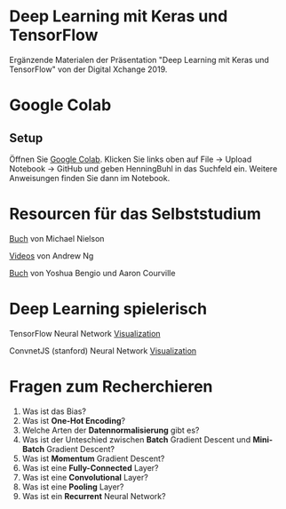 # Deep Learning mit Keras und TensorFlow

Ergänzende Materialen der Präsentation "Deep Learning mit Keras und TensorFlow" von der Digital Xchange 2019.

# Google Colab

## Setup

Öffnen Sie [Google Colab](https://colab.research.google.com/notebooks/welcome.ipynb). Klicken Sie links oben auf File -> Upload Notebook -> GitHub und geben HenningBuhl in das Suchfeld ein. Weitere Anweisungen finden Sie dann im Notebook.

# Resourcen für das Selbststudium

[Buch](http://neuralnetworksanddeeplearning.com/) von Michael Nielson

[Videos](https://www.youtube.com/watch?v=PPLop4L2eGk&list=PLLssT5z_DsK-h9vYZkQkYNWcItqhlRJLN) von Andrew Ng

[Buch](https://www.deeplearningbook.org/) von Yoshua Bengio und Aaron Courville

# Deep Learning spielerisch

TensorFlow Neural Network [Visualization](https://playground.tensorflow.org/)

ConvnetJS (stanford) Neural Network [Visualization](https://cs.stanford.edu/people/karpathy/convnetjs/demo/classify2d.html)

# Fragen zum Recherchieren

1. Was ist das Bias?
1. Was ist **One-Hot Encoding**?
1. Welche Arten der **Datennormalisierung** gibt es?
1. Was ist der Unteschied zwischen **Batch** Gradient Descent und **Mini-Batch** Gradient Descent?
1. Was ist **Momentum** Gradient Descent?
1. Was ist eine **Fully-Connected** Layer?
1. Was ist eine **Convolutional** Layer?
1. Was ist eine **Pooling** Layer?
1. Was ist ein **Recurrent** Neural Network?






